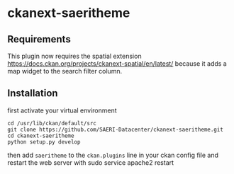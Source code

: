 # ckanext-saeritheme

## Requirements

This plugin now requires the spatial extension
https://docs.ckan.org/projects/ckanext-spatial/en/latest/
because it adds a map widget to the search filter column.

## Installation

first activate your virtual environment
```
cd /usr/lib/ckan/default/src
git clone https://github.com/SAERI-Datacenter/ckanext-saeritheme.git
cd ckanext-saeritheme
python setup.py develop
```
then add `saeritheme` to the `ckan.plugins` line in your ckan config file and restart the web server with sudo service apache2 restart
